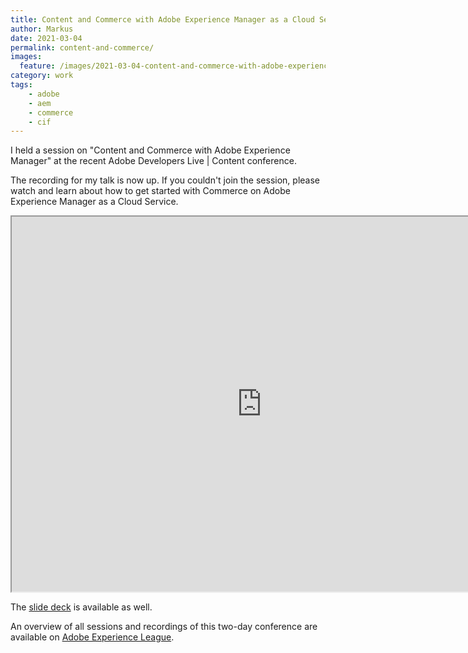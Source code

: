 ```yaml
---
title: Content and Commerce with Adobe Experience Manager as a Cloud Service
author: Markus
date: 2021-03-04
permalink: content-and-commerce/
images: 
  feature: /images/2021-03-04-content-and-commerce-with-adobe-experience-manager-as-a-cloud-service/content-and-commerce.png
category: work
tags:
    - adobe
    - aem
    - commerce
    - cif
---
```


I held a session on "Content and Commerce with Adobe Experience Manager" at the recent Adobe Developers Live | Content conference.

The recording for my talk is now up. If you couldn't join the session, please watch and learn about how to get started with Commerce on Adobe Experience Manager as a Cloud Service.

<iframe width="680" height="400" allowfullscreen="" src="https://video.tv.adobe.com/v/331851/?quality=12&amp;learn=on&amp;hidetitle=true&amp;captions=eng" style="width: 800px; height: 600px;"><source src="https://video.tv.adobe.com/v/331851/?quality=12&learn=on&hidetitle=true" type="" /><p>Your browser does not support the iframe element.</p></iframe>

The [slide deck](https://experienceleague.adobe.com/docs/adobe-developers-live-events/assets/content-commerce.pdf) is available as well.

An overview of all sessions and recordings of this two-day conference are available on [Adobe Experience League](https://experienceleague.adobe.com/docs/adobe-developers-live-events/events/content/feb2021/overview.html?lang=en#content).

